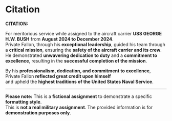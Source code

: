 # Citation

**CITATION:**

For meritorious service while assigned to the aircraft carrier **USS GEORGE H.W. BUSH** from **August 2024 to December 2024**.  
Private Fallon, through his **exceptional leadership**, guided his team through a **critical mission**, ensuring the **safety of the aircraft carrier and its crew**.  
He demonstrated **unwavering dedication to duty** and a **commitment to excellence**, resulting in the **successful completion of the mission**.

By his **professionalism, dedication, and commitment to excellence**, Private Fallon **reflected great credit upon himself**  
and upheld the **highest traditions of the United States Naval Service**.

---

**Please note:** This is a **fictional assignment** to demonstrate a specific **formatting style**.  
This is **not a real military assignment**. The provided information is for **demonstration purposes only**.
